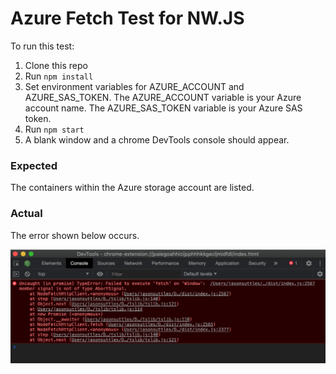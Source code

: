 # Azure Fetch Test for NW.JS

To run this test:
1. Clone this repo
2. Run `npm install`
3. Set environment variables for AZURE_ACCOUNT and AZURE_SAS_TOKEN. The AZURE_ACCOUNT variable is your Azure account name. The AZURE_SAS_TOKEN variable is your Azure SAS token.
4. Run `npm start`
5. A blank window and a chrome DevTools console should appear.

### Expected
The containers within the Azure storage account are listed.

### Actual
The error shown below occurs.

![Error image](https://github.com/jssuttles/azure-fetch-test/blob/master/Screen%20Shot%202020-07-20%20at%208.51.51%20PM.png)
